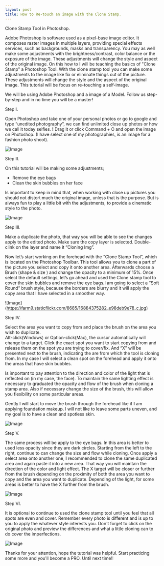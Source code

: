 ```yaml
---
layout: post
title: How to Re-touch an image with the Clone Stamp.
---
```


Clone Stamp Tool in Photoshop.

Adobe Photoshop is software used as a pixel-base image editor. It composes raster images in multiple layers, 
providing special effects services, such as backgrounds, masks and transparency. You may as well make some 
adjustments with the brightness/contrast, color balance or the exposure of the image. These adjustments will
change the style and aspect of the original image. On this how to I will be teaching the basics of "Clone Stamp" 
a Photoshop Tool. With the clone stamp tool you can make some adjustments to the image like fix or eliminate things 
out of the picture. These adjustments will change the style and the aspect of the original image. This tutorial will
be focus on re-touching a self-image.

We will be using Adobe Photoshop and a image of a Model. Follow us step-by-step and in no time you will be a master!

Step I.

Open Photoshop and take one of your personal photos or go to google and type “unedited photography”, we can find unlimited 
close up photos or how we call it today selfies. ! Drag it or click Command + O and open the image on Photoshop.
(I have select one of my photographies, is an image for a fashion photo shoot).

![Image](https://farm9.staticflickr.com/8708/16697940658_2fa7d18ff1_c.jpg)


Step II.

On this tutorial will be making some adjustments;

- Remove the eye bags
- Clean the skin bubbles on her face

Is important to keep in mind that, when working with close up pictures you should not distort much the original image,
unless that is the purpose. But is always fun to play a little bit with the adjustments, to provide a cinematic style 
to the photo.

![Image](https://farm8.staticflickr.com/7623/16884568661_a7e256528a_c.jpg)
 

Step III.

Make a duplicate the photo, that way you will be able to see the changes apply to the edited photo. Make sure the 
copy layer is selected. Double-clink on the layer and name it “Cloning Img”.

Now let’s start working on the forehead with the “Clone Stamp Tool”, which is located on the Photoshop Toolbar.
This tool allows you to clone a part of the picture you select and copy it onto another area. Afterwards choose a 
Brush (shape & size ) and change the opacity to a minimum of 15%. Once select the default settings, let’s go ahead
and used the Clone stamp tool to cover the skin bubbles and remove the eye bags.I am going to select a “Soft Round” brush
style, because the borders are blurry and it will apply the copy area that I have selected in a smoother way.

![Image] (https://farm9.staticflickr.com/8685/16884375282_e98deb9e78_c.jpg)


Step IV.

Select the area you want to copy from and place the brush on the area you wish to duplicate.  
Alt-click(Windows) or Option-click(Mac), the cursor automatically will change to a target. Click the exact 
spot you want to start copying from and release them on the spot you are trying to cover/fix. And “X” will be 
presented next to the brush, indicating the are from which the tool is cloning from. In my case I will select a 
clean spot on the forehead and apply it onto the areas that have skin bubbles.

Is important to pay attention to the direction and color of the light that is reflected on (in my case, the face). 
To maintain the same lighting effect is necessary to graduated the opacity and flow of the brush when cloning a stamp 
area. Also if necessary change the size of the brush, this will allow you flexibility on some particular areas.

Gently I will start to move the brush through the forehead like if I am applying foundation makeup. I will not
like to leave some parts uneven, and my goal is to have a clean and spotless skin.

![Image](https://farm9.staticflickr.com/8684/16678224577_21cb5f75d6_c.jpg)

 Step V.

The same process will be apply to the eye bags. In this area is better to used less opacity since they are dark circles. 
Starting from the left to the right, continue to can change the size and flow while cloning. Once apply a select area
onto another one, I recommended to clone the same duplicated area and again paste it into a new area. That way you will
maintain the direction of the color and light effect. The X target will be closer or further from the brush depending 
on the proximity of both the area you want to copy and the area you want to duplicate. Depending of the light, for some 
areas is better to have the X further from the brush. 

![Image](https://farm9.staticflickr.com/8684/16678224577_21cb5f75d6_c.jpg)

Step VI.

It is optional to continue to used the clone stamp tool until you feel that all spots are even and cover. Remember every 
photo is different and is up to you to apply the whatever style interests you. Don't forget to click on the original photo 
and preview the differences and what a little cloning can to do cover the imperfections.

![Image](]https://farm9.staticflickr.com/8697/16885563725_84c99f39aa_c.jpg)

Thanks for your attention, hope the tutorial was  helpful. Start practicing some more and you'll become a PRO.
Until next time!!

